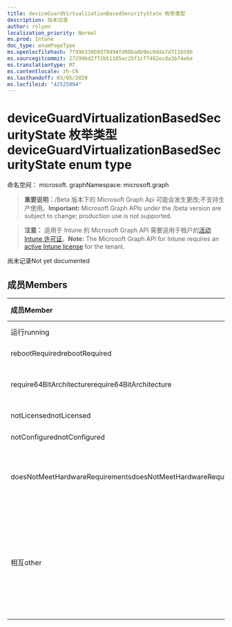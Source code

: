 ```yaml
---
title: deviceGuardVirtualizationBasedSecurityState 枚举类型
description: 尚未记录
author: rolyon
localization_priority: Normal
ms.prod: Intune
doc_type: enumPageType
ms.openlocfilehash: 7f996338b9d79494fd98ba8b9ec0dda7d711b59b
ms.sourcegitcommit: 272996d2772b51105ec25f1cf7482ecda3b74ebe
ms.translationtype: MT
ms.contentlocale: zh-CN
ms.lasthandoff: 03/05/2020
ms.locfileid: "42525094"
---
```

# <a name="deviceguardvirtualizationbasedsecuritystate-enum-type"></a><span data-ttu-id="5d2c8-103">deviceGuardVirtualizationBasedSecurityState 枚举类型</span><span class="sxs-lookup"><span data-stu-id="5d2c8-103">deviceGuardVirtualizationBasedSecurityState enum type</span></span>

<span data-ttu-id="5d2c8-104">命名空间： microsoft. graph</span><span class="sxs-lookup"><span data-stu-id="5d2c8-104">Namespace: microsoft.graph</span></span>

> <span data-ttu-id="5d2c8-105">**重要说明：**/Beta 版本下的 Microsoft Graph Api 可能会发生更改;不支持生产使用。</span><span class="sxs-lookup"><span data-stu-id="5d2c8-105">**Important:** Microsoft Graph APIs under the /beta version are subject to change; production use is not supported.</span></span>

> <span data-ttu-id="5d2c8-106">**注意：** 适用于 Intune 的 Microsoft Graph API 需要适用于租户的[活动 Intune 许可证](https://go.microsoft.com/fwlink/?linkid=839381)。</span><span class="sxs-lookup"><span data-stu-id="5d2c8-106">**Note:** The Microsoft Graph API for Intune requires an [active Intune license](https://go.microsoft.com/fwlink/?linkid=839381) for the tenant.</span></span>

<span data-ttu-id="5d2c8-107">尚未记录</span><span class="sxs-lookup"><span data-stu-id="5d2c8-107">Not yet documented</span></span>

## <a name="members"></a><span data-ttu-id="5d2c8-108">成员</span><span class="sxs-lookup"><span data-stu-id="5d2c8-108">Members</span></span>
|<span data-ttu-id="5d2c8-109">成员</span><span class="sxs-lookup"><span data-stu-id="5d2c8-109">Member</span></span>|<span data-ttu-id="5d2c8-110">值</span><span class="sxs-lookup"><span data-stu-id="5d2c8-110">Value</span></span>|<span data-ttu-id="5d2c8-111">说明</span><span class="sxs-lookup"><span data-stu-id="5d2c8-111">Description</span></span>|
|:---|:---|:---|
|<span data-ttu-id="5d2c8-112">运行</span><span class="sxs-lookup"><span data-stu-id="5d2c8-112">running</span></span>|<span data-ttu-id="5d2c8-113">0</span><span class="sxs-lookup"><span data-stu-id="5d2c8-113">0</span></span>|<span data-ttu-id="5d2c8-114">正在运行</span><span class="sxs-lookup"><span data-stu-id="5d2c8-114">Running</span></span>|
|<span data-ttu-id="5d2c8-115">rebootRequired</span><span class="sxs-lookup"><span data-stu-id="5d2c8-115">rebootRequired</span></span>|<span data-ttu-id="5d2c8-116">1 </span><span class="sxs-lookup"><span data-stu-id="5d2c8-116">1</span></span>|<span data-ttu-id="5d2c8-117">根必需</span><span class="sxs-lookup"><span data-stu-id="5d2c8-117">Root required</span></span>|
|<span data-ttu-id="5d2c8-118">require64BitArchitecture</span><span class="sxs-lookup"><span data-stu-id="5d2c8-118">require64BitArchitecture</span></span>|<span data-ttu-id="5d2c8-119">2 </span><span class="sxs-lookup"><span data-stu-id="5d2c8-119">2</span></span>|<span data-ttu-id="5d2c8-120">需要64位体系结构</span><span class="sxs-lookup"><span data-stu-id="5d2c8-120">64 bit architecture required</span></span>|
|<span data-ttu-id="5d2c8-121">notLicensed</span><span class="sxs-lookup"><span data-stu-id="5d2c8-121">notLicensed</span></span>|<span data-ttu-id="5d2c8-122">3 </span><span class="sxs-lookup"><span data-stu-id="5d2c8-122">3</span></span>|<span data-ttu-id="5d2c8-123">未许可</span><span class="sxs-lookup"><span data-stu-id="5d2c8-123">Not licensed</span></span>|
|<span data-ttu-id="5d2c8-124">notConfigured</span><span class="sxs-lookup"><span data-stu-id="5d2c8-124">notConfigured</span></span>|<span data-ttu-id="5d2c8-125">4 </span><span class="sxs-lookup"><span data-stu-id="5d2c8-125">4</span></span>|<span data-ttu-id="5d2c8-126">未配置</span><span class="sxs-lookup"><span data-stu-id="5d2c8-126">Not configured</span></span>|
|<span data-ttu-id="5d2c8-127">doesNotMeetHardwareRequirements</span><span class="sxs-lookup"><span data-stu-id="5d2c8-127">doesNotMeetHardwareRequirements</span></span>|<span data-ttu-id="5d2c8-128">5 </span><span class="sxs-lookup"><span data-stu-id="5d2c8-128">5</span></span>|<span data-ttu-id="5d2c8-129">系统不满足硬件要求</span><span class="sxs-lookup"><span data-stu-id="5d2c8-129">System does not meet hardware requirements</span></span>|
|<span data-ttu-id="5d2c8-130">相互</span><span class="sxs-lookup"><span data-stu-id="5d2c8-130">other</span></span>|<span data-ttu-id="5d2c8-131">42</span><span class="sxs-lookup"><span data-stu-id="5d2c8-131">42</span></span>|<span data-ttu-id="5d2c8-132">相互.</span><span class="sxs-lookup"><span data-stu-id="5d2c8-132">Other.</span></span> <span data-ttu-id="5d2c8-133">Microsoft-DeviceGuard 中的事件日志包含更多详细信息。</span><span class="sxs-lookup"><span data-stu-id="5d2c8-133">Event logs in microsoft-Windows-DeviceGuard have more details.</span></span>|



